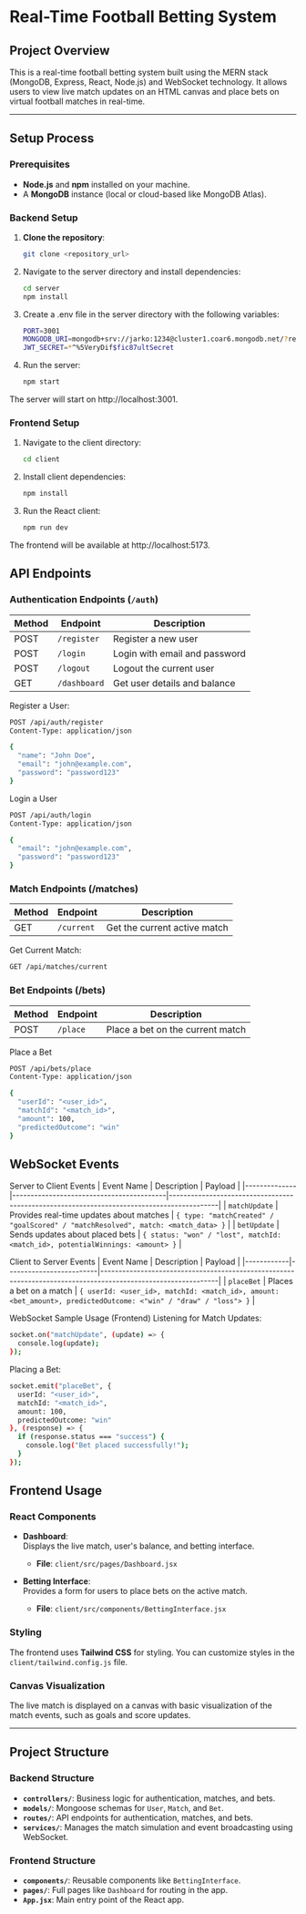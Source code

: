 # Real-Time Football Betting System

## Project Overview

This is a real-time football betting system built using the MERN stack (MongoDB, Express, React, Node.js) and WebSocket technology. It allows users to view live match updates on an HTML canvas and place bets on virtual football matches in real-time.

---

## Setup Process

### Prerequisites
- **Node.js** and **npm** installed on your machine.
- A **MongoDB** instance (local or cloud-based like MongoDB Atlas).

### Backend Setup

1. **Clone the repository**:
   ```bash
   git clone <repository_url>
2. Navigate to the server directory and install dependencies:
   ```bash
   cd server
   npm install
3. Create a .env file in the server directory with the following variables:
   ```bash
   PORT=3001
   MONGODB_URI=mongodb+srv://jarko:1234@cluster1.coar6.mongodb.net/?retryWrites=true&w=majority&appName=Cluster1
   JWT_SECRET=*^%5VeryDif$fic87ultSecret
 4. Run the server:
    ```bash
    npm start

  The server will start on http://localhost:3001.  

 ### Frontend Setup

 1. Navigate to the client directory:

    ```bash
    cd client
 2. Install client dependencies:

    ```bash
    npm install
3. Run the React client:

   ```bash
   npm run dev

  The frontend will be available at http://localhost:5173.

 ## API Endpoints

### Authentication Endpoints (`/auth`)

| Method | Endpoint     | Description                   |
|--------|--------------|-------------------------------|
| POST   | `/register`  | Register a new user           |
| POST   | `/login`     | Login with email and password |
| POST   | `/logout`    | Logout the current user       |
| GET    | `/dashboard` | Get user details and balance  |


Register a User:
```bash
POST /api/auth/register
Content-Type: application/json

{
  "name": "John Doe",
  "email": "john@example.com",
  "password": "password123"
}
```
Login a User
```bash
POST /api/auth/login
Content-Type: application/json

{
  "email": "john@example.com",
  "password": "password123"
}
```

### Match Endpoints (/matches)
| Method | Endpoint  | Description                |
|--------|-----------|----------------------------|
| GET    | `/current` | Get the current active match |

Get Current Match:
```bash
GET /api/matches/current
```
### Bet Endpoints (/bets)
| Method | Endpoint | Description                      |
|--------|----------|----------------------------------|
| POST   | `/place` | Place a bet on the current match |

Place a Bet
```bash
POST /api/bets/place
Content-Type: application/json

{
  "userId": "<user_id>",
  "matchId": "<match_id>",
  "amount": 100,
  "predictedOutcome": "win"
}
```
## WebSocket Events
Server to Client Events
| Event Name   | Description                              | Payload                                                                                   |
|--------------|------------------------------------------|-------------------------------------------------------------------------------------------|
| `matchUpdate` | Provides real-time updates about matches | `{ type: "matchCreated" / "goalScored" / "matchResolved", match: <match_data> }`          |
| `betUpdate`   | Sends updates about placed bets          | `{ status: "won" / "lost", matchId: <match_id>, potentialWinnings: <amount> }`            |

Client to Server Events
| Event Name | Description             | Payload                                                                                                      |
|------------|-------------------------|--------------------------------------------------------------------------------------------------------------|
| `placeBet` | Places a bet on a match | `{ userId: <user_id>, matchId: <match_id>, amount: <bet_amount>, predictedOutcome: <"win" / "draw" / "loss"> }` |


WebSocket Sample Usage (Frontend)
Listening for Match Updates:
```bash
socket.on("matchUpdate", (update) => {
  console.log(update);
});
```
Placing a Bet:
```bash
socket.emit("placeBet", {
  userId: "<user_id>",
  matchId: "<match_id>",
  amount: 100,
  predictedOutcome: "win"
}, (response) => {
  if (response.status === "success") {
    console.log("Bet placed successfully!");
  }
});
```
## Frontend Usage

### React Components

- **Dashboard**:  
  Displays the live match, user's balance, and betting interface.
  - **File**: `client/src/pages/Dashboard.jsx`

- **Betting Interface**:  
  Provides a form for users to place bets on the active match.
  - **File**: `client/src/components/BettingInterface.jsx`

### Styling

The frontend uses **Tailwind CSS** for styling. You can customize styles in the `client/tailwind.config.js` file.

### Canvas Visualization

The live match is displayed on a canvas with basic visualization of the match events, such as goals and score updates.

---

## Project Structure

### Backend Structure

- **`controllers/`**: Business logic for authentication, matches, and bets.
- **`models/`**: Mongoose schemas for `User`, `Match`, and `Bet`.
- **`routes/`**: API endpoints for authentication, matches, and bets.
- **`services/`**: Manages the match simulation and event broadcasting using WebSocket.

### Frontend Structure

- **`components/`**: Reusable components like `BettingInterface`.
- **`pages/`**: Full pages like `Dashboard` for routing in the app.
- **`App.jsx`**: Main entry point of the React app.
